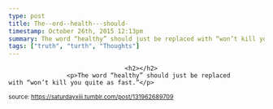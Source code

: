 ```yaml
---
type: post
title: The--ord--health---should-
timestamp: October 26th, 2015 12:13pm
summary: The word “healthy” should just be replaced with “won’t kill you quite as fast”
tags: ["truth", "turth", "Thoughts"]
---
```


                
                
                                    <h2></h2>
                    <p>The word “healthy” should just be replaced with “won’t kill you quite as fast.”</p>
                
                
                
                
                
                
                                
<small>source: https://saturdayxiii.tumblr.com/post/131962689709</small>